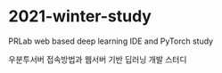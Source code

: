 # 2021-winter-study
PRLab web based deep learning IDE and PyTorch study

우분투서버 접속방법과 웹서버 기반 딥러닝 개발 스터디
